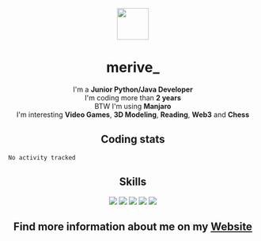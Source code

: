 <div align="center">
    <img src="https://github.com/merive/merive/blob/master/assets/merive.svg" width="64">
    <h1>merive_</h1>
</div>

<div align="center">
    <p>
        I'm a <b>Junior Python/Java Developer</b><br>
        I'm coding more than <b>2 years</b><br>
        BTW I'm using <b>Manjaro</b><br>
        I'm interesting <b>Video Games</b>, <b>3D Modeling</b>, <b>Reading</b>, <b>Web3</b> and <b>Chess</b>
    </p>
</div>
   
<h2 align="center">Coding stats</h2>
<!--START_SECTION:waka-->

```text
No activity tracked
```

<!--END_SECTION:waka-->

<div align="center">
    <h2>Skills</h2>
    <img src="https://skillicons.dev/icons?i=linux" />
    <img src="https://skillicons.dev/icons?i=py,java,bash" />
    <img src="https://skillicons.dev/icons?i=html,css,bootstrap,svg,heroku,postgres" />
    <img src="https://skillicons.dev/icons?i=androidstudio,eclipse,idea,vim" />
    <img src="https://skillicons.dev/icons?i=regex,git,markdown,blender" />
</div>

<div align="center">
    <h2>Find more information about me on my <a href="https://merive.herokuapp.com/">Website</a></h2>
</div>
